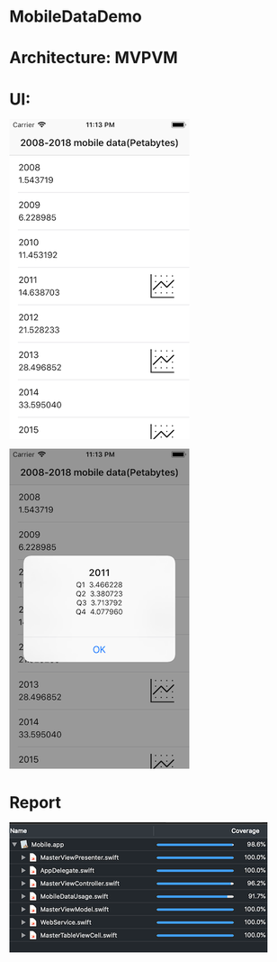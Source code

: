 # MobileDataDemo


#  Architecture: MVPVM



# UI: 

![](/images/1.png)

![](/images/2.png)




#  Report

![](/images/report.png)




 